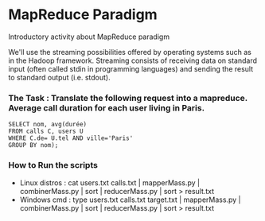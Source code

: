 # MapReduce Paradigm
Introductory activity about MapReduce paradigm

We'll use the streaming possibilities offered by operating systems such as in the Hadoop framework. Streaming consists of receiving data on standard input (often called stdin in programming languages) and sending the result to standard output (i.e. stdout).

### The Task :  Translate the following request into a mapreduce. Average call duration for each user living in Paris.
```
SELECT nom, avg(durée)
FROM calls C, users U
WHERE C.de= U.tel AND ville='Paris'
GROUP BY nom);
```

### How to Run the scripts
* Linux distros : cat users.txt calls.txt | mapperMass.py | combinerMass.py | sort | reducerMass.py | sort > result.txt
* Windows cmd : type users.txt calls.txt target.txt | mapperMass.py | combinerMass.py | sort | reducerMass.py | sort > result.txt

